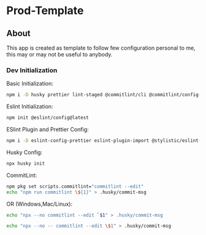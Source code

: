 # Prod-Template
## About
This app is created as template to follow few configuration personal to me, this may or may not be useful to anybody.
### Dev Initialization
Basic Initialization:
```bash
npm i -D husky prettier lint-staged @commitlint/cli @commitlint/config-conventional
```
Eslint Initialization:
```bash
npm init @eslint/config@latest
```
ESlint Plugin and Prettier Config:
```bash
npm i -D eslint-config-prettier eslint-plugin-import @stylistic/eslint-plugin eslint-plugin-unicorn
```
Husky Config:
```bash
npx husky init
```
CommitLint:
```bash
npm pkg set scripts.commitlint="commitlint --edit"
echo "npm run commitlint \${1}" > .husky/commit-msg
```
OR (Windows,Mac/Linux):
```bash
echo "npx --no commitlint --edit `$1" > .husky/commit-msg
```
```bash
echo "npx --no -- commitlint --edit \$1" > .husky/commit-msg
```